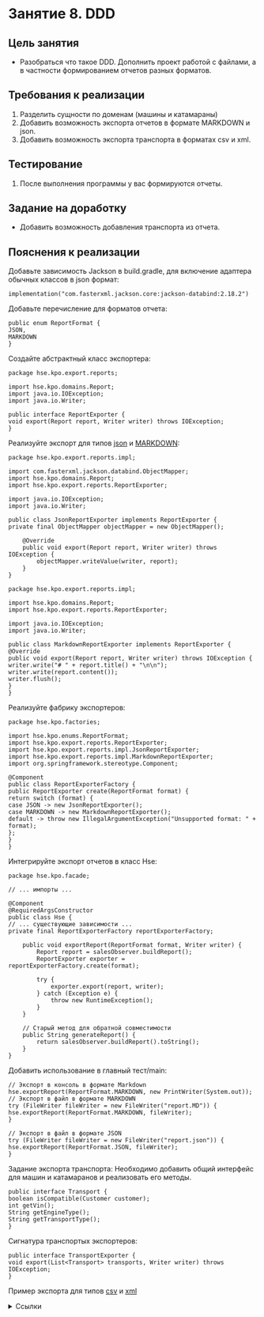 # Занятие 8. DDD

## Цель занятия
- Разобраться что такое DDD. Дополнить проект работой с файлами, а в частности формированием отчетов разных форматов.
## Требования к реализации
1. Разделить сущности по доменам (машины и катамараны)
2. Добавить возможность экспорта отчетов в формате MARKDOWN и json.
3. Добавить возможность экспорта транспорта в форматах csv и xml.
## Тестирование
1. После выполнения программы у вас формируются отчеты.
## Задание на доработку
- Добавить возможность добавления транспорта из отчета.
## Пояснения к реализации
Добавьте зависимость Jackson в build.gradle, для включение адаптера обычных классов в json формат:
```
implementation("com.fasterxml.jackson.core:jackson-databind:2.18.2")
```

Добавьте перечисление для форматов отчета:

```
public enum ReportFormat {
JSON,
MARKDOWN
}
```

Создайте абстрактный класс экспортера:

```
package hse.kpo.export.reports;

import hse.kpo.domains.Report;
import java.io.IOException;
import java.io.Writer;

public interface ReportExporter {
void export(Report report, Writer writer) throws IOException;
}
```

Реализуйте экспорт для типов [json](/report.json) и [MARKDOWN](/report.MD):
```
package hse.kpo.export.reports.impl;

import com.fasterxml.jackson.databind.ObjectMapper;
import hse.kpo.domains.Report;
import hse.kpo.export.reports.ReportExporter;

import java.io.IOException;
import java.io.Writer;

public class JsonReportExporter implements ReportExporter {
private final ObjectMapper objectMapper = new ObjectMapper();

    @Override
    public void export(Report report, Writer writer) throws IOException {
        objectMapper.writeValue(writer, report);
    }
}
```

```
package hse.kpo.export.reports.impl;

import hse.kpo.domains.Report;
import hse.kpo.export.reports.ReportExporter;

import java.io.IOException;
import java.io.Writer;

public class MarkdownReportExporter implements ReportExporter {
@Override
public void export(Report report, Writer writer) throws IOException {
writer.write("# " + report.title() + "\n\n");
writer.write(report.content());
writer.flush();
}
}
```

Реализуйте фабрику экспортеров:

```
package hse.kpo.factories;

import hse.kpo.enums.ReportFormat;
import hse.kpo.export.reports.ReportExporter;
import hse.kpo.export.reports.impl.JsonReportExporter;
import hse.kpo.export.reports.impl.MarkdownReportExporter;
import org.springframework.stereotype.Component;

@Component
public class ReportExporterFactory {
public ReportExporter create(ReportFormat format) {
return switch (format) {
case JSON -> new JsonReportExporter();
case MARKDOWN -> new MarkdownReportExporter();
default -> throw new IllegalArgumentException("Unsupported format: " + format);
};
}
}
```

Интегрируйте экспорт отчетов в класс Hse:

```
package hse.kpo.facade;

// ... импорты ...

@Component
@RequiredArgsConstructor
public class Hse {
// ... существующие зависимости ...
private final ReportExporterFactory reportExporterFactory;

    public void exportReport(ReportFormat format, Writer writer) {
        Report report = salesObserver.buildReport();
        ReportExporter exporter = reportExporterFactory.create(format);

        try {
            exporter.export(report, writer);
        } catch (Exception e) {
            throw new RuntimeException();
        }
    }

    // Старый метод для обратной совместимости
    public String generateReport() {
        return salesObserver.buildReport().toString();
    }
}
```

Добавить использование в главный тест/main:

```
// Экспорт в консоль в формате Markdown
hse.exportReport(ReportFormat.MARKDOWN, new PrintWriter(System.out));
// Экспорт в файл в формате MARKDOWN
try (FileWriter fileWriter = new FileWriter("report.MD")) {
hse.exportReport(ReportFormat.MARKDOWN, fileWriter);
}

// Экспорт в файл в формате JSON
try (FileWriter fileWriter = new FileWriter("report.json")) {
hse.exportReport(ReportFormat.JSON, fileWriter);
}
```

Задание экспорта транспорта:
Необходимо добавить общий интерфейс для машин и катамаранов и реализовать его методы.
```
public interface Transport {
boolean isCompatible(Customer customer);
int getVin(); 
String getEngineType();
String getTransportType();
}
```

Сигнатура транспортых экспортеров:
```
public interface TransportExporter {
void export(List<Transport> transports, Writer writer) throws IOException;
}
```
Пример экспорта для типов [csv](/transports.csv) и [xml](/transports.xml)

<details> 
<summary>Ссылки</summary>
1. 
</details>
